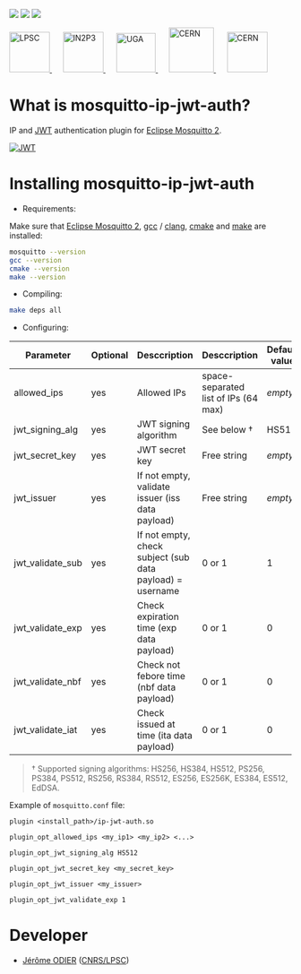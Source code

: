 [![][License img]][License]
[![][MainRepo img]][MainRepo]
[![][AltRepo img]][AltRepo]

<a href="http://lpsc.in2p3.fr/" target="_blank">
	<img src="http://ami.in2p3.fr/docs/images/logo_lpsc.png" alt="LPSC" height="72" />
</a>
&nbsp;&nbsp;&nbsp;&nbsp;
<a href="http://www.in2p3.fr/" target="_blank">
	<img src="http://ami.in2p3.fr/docs/images/logo_in2p3.png" alt="IN2P3" height="72" />
</a>
&nbsp;&nbsp;&nbsp;&nbsp;
<a href="http://www.univ-grenoble-alpes.fr/" target="_blank">
	<img src="http://ami.in2p3.fr/docs/images/logo_uga.png" alt="UGA" height="70" />
</a>
&nbsp;&nbsp;&nbsp;&nbsp;
<a href="http://home.cern/" target="_blank">
	<img src="http://www.cern.ch/ami/images/logo_atlas.png" alt="CERN" height="80" />
</a>
&nbsp;&nbsp;&nbsp;&nbsp;
<a href="http://atlas.cern/" target="_blank">
	<img src="http://ami.in2p3.fr/docs/images/logo_cern.png" alt="CERN" height="72" />
</a>

What is mosquitto-ip-jwt-auth?
==============================

IP and [JWT](https://jwt.io/) authentication plugin for [Eclipse Mosquitto 2](https://mosquitto.org/).

[![JWT](http://jwt.io/img/badge-compatible.svg)](https://jwt.io/)

Installing mosquitto-ip-jwt-auth
================================

* Requirements:

Make sure that [Eclipse Mosquitto 2](https://www.mosquitto.org/), [gcc](https://www.gnu.org/software/gcc/) / [clang](https://clang.llvm.org/), [cmake](https://cmake.org/) and [make](https://www.gnu.org/software/make/) are installed:
```bash
mosquitto --version
gcc --version
cmake --version
make --version
```

* Compiling:

```bash
make deps all
```

* Configuring:

| Parameter        | Optional | Desccription                                              | Desccription                         | Default value |
|------------------|----------|-----------------------------------------------------------|--------------------------------------|---------------|
| allowed_ips      | yes      | Allowed IPs                                               | space-separated list of IPs (64 max) | *empty*       |
| jwt_signing_alg  | yes      | JWT signing algorithm                                     | See below †                          | HS512         |
| jwt_secret_key   | yes      | JWT secret key                                            | Free string                          | *empty*       |
| jwt_issuer       | yes      | If not empty, validate issuer (iss data payload)          | Free string                          | *empty*       |
| jwt_validate_sub | yes      | If not empty, check subject (sub data payload) = username | 0 or 1                               | 1             |
| jwt_validate_exp | yes      | Check expiration time (exp data payload)                  | 0 or 1                               | 0             |
| jwt_validate_nbf | yes      | Check not febore time (nbf data payload)                  | 0 or 1                               | 0             |
| jwt_validate_iat | yes      | Check issued at time (ita data payload)                   | 0 or 1                               | 0             |

> † Supported signing algorithms: HS256, HS384, HS512, PS256, PS384, PS512, RS256, RS384, RS512, ES256, ES256K, ES384, ES512, EdDSA.

Example of `mosquitto.conf` file:
```
plugin <install_path>/ip-jwt-auth.so

plugin_opt_allowed_ips <my_ip1> <my_ip2> <...>

plugin_opt_jwt_signing_alg HS512

plugin_opt_jwt_secret_key <my_secret_key>

plugin_opt_jwt_issuer <my_issuer>

plugin_opt_jwt_validate_exp 1
```

Developer
=========

* [Jérôme ODIER](https://www.odier.xyz/) ([CNRS/LPSC](http://lpsc.in2p3.fr/))

[License]:http://www.cecill.info/licences/Licence_CeCILL-C_V1-en.txt
[License img]:https://img.shields.io/badge/license-CeCILL--C-blue.svg

[MainRepo]:https://gitlab.in2p3.fr/ami-team/mosquitto-ip-jwt-auth/
[MainRepo img]:https://img.shields.io/badge/Main%20Repo-gitlab.in2p3.fr-success

[AltRepo]:https://github.com/odier-io/mosquitto-ip-jwt-auth/
[AltRepo img]:https://img.shields.io/badge/Alt%20Repo-github.com-success

